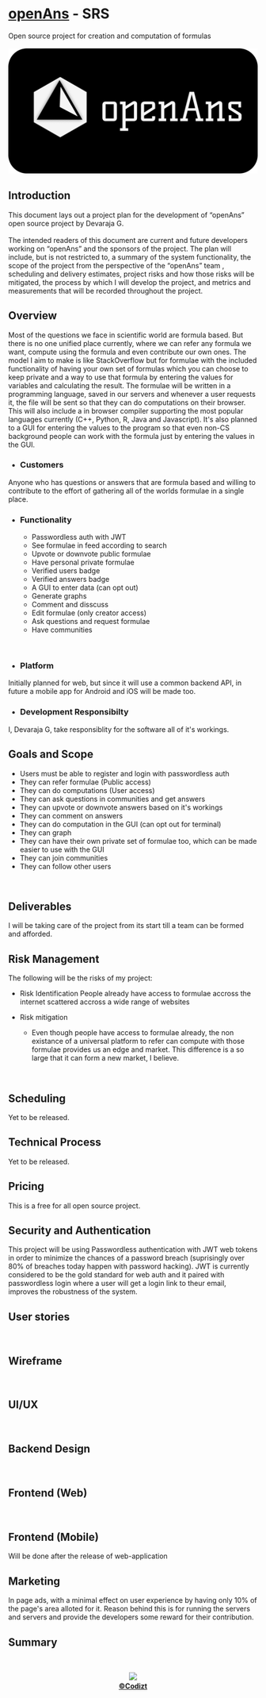 # [openAns](https://openansorg.github.io) - SRS
Open source project for creation and computation of formulas
<br/><br/>
![openAns Logo](./CompleteLogo.png)
<br/> 

## Introduction
This document lays out a project plan for the development of “openAns” open source project by Devaraja G.
<br/><br/>
The intended readers of this document are current and future developers working on “openAns” and the sponsors of the project. The plan will include, but is not restricted to, a summary of the system functionality, the scope of the project from the perspective of the “openAns” team , scheduling and delivery estimates, project risks and how those risks will be mitigated, the process by which I will develop the project, and metrics and measurements that will be recorded throughout the project.
<br/> 

## Overview
Most of the questions we face in scientific world are formula based. But there is no one unified place currently, where we can refer any formula we want, compute using the formula and even contribute our own ones. The model I aim to make is like StackOverflow but for formulae with the included functionality of having your own set of formulas which you can choose to keep private and a way to use that formula by entering the values for variables and calculating the result. The formulae will be written in a programming language, saved in our servers and whenever a user requests it, the file will be sent so that they can do computations on their browser. This will also include a in browser compiler supporting the most popular languages currently (C++, Python, R, Java and Javascript). It's also planned to a GUI for entering the values to the program so that even non-CS background people can work with the formula just by entering the values in the GUI.
<br/>
- ### Customers
Anyone who has questions or answers that are formula based and willing to contribute to the effort of gathering all of the worlds formulae in a single place.
<br/>
- ### Functionality
  - Passwordless auth with JWT
  - See formulae in feed according to search
  - Upvote or downvote public formulae
  - Have personal private formulae
  - Verified users badge
  - Verified answers badge
  - A GUI to enter data (can opt out)
  - Generate graphs
  - Comment and disscuss
  - Edit formulae (only creator access)
  - Ask questions and request formulae
  - Have communities
<br/>

- ### Platform
Initially planned for web, but since it will use a common backend API, in future a mobile app for Android and iOS will be made too.
<br/>

- ### Development Responsibilty
I, Devaraja G, take responsiblity for the software all of it's workings.
<br/> 

## Goals and Scope
- Users must be able to register and login with passwordless auth
- They can refer formulae (Public access)
- They can do computations (User access)
- They can ask questions in communities and get answers
- They can upvote or downvote answers based on it's workings
- They can comment on answers
- They can do computation in the GUI (can opt out for terminal)
- They can graph
- They can have their own private set of formulae too, which can be made easier to use with the GUI
- They can join communities
- They can follow other users
<br/> 

## Deliverables
I will be taking care of the project from its start till a team can be formed and afforded.
<br/> 

## Risk Management
The following will be the risks of my project:
- Risk Identification
People already have access to formulae accross the internet scattered accross a wide range of websites

- Risk mitigation
  - Even though people have access to formulae already, the non existance of a universal platform to refer can compute with those formulae provides us an edge and market.
This difference is a so large that it can form a new market, I believe.
<br/> 

## Scheduling
Yet to be released.
<br/> 

## Technical Process
Yet to be released.
<br/> 

## Pricing
This is a free for all open source project.
<br/> 

## Security and Authentication
This project will be using Passwordless authentication with JWT web tokens in order to minimize the chances of a password breach (suprisingly over 80% of breaches today happen with password hacking). JWT is currently considered to be the gold standard for web auth and it paired with passwordless login where a user will get a login link to theur email, improves the robustness of the system.

## User stories

<br/> 

## Wireframe

<br/> 

## UI/UX

<br/> 

## Backend Design

<br/> 

## Frontend (Web)

<br/> 

## Frontend (Mobile)
Will be done after the release of web-application
<br/> 

## Marketing
In page ads, with a minimal effect on user experience by having only 10% of the page's area alloted for it. Reason behind this is for running the servers and servers and provide the developers some reward for their contribution.
<br/> 

## Summary

<br/> 
<p align="center"><img src="https://forthebadge.com/images/badges/built-with-love.svg"/><br/><a href="htpps://github.com/codizt"><b>©Codizt</b></a></p>
